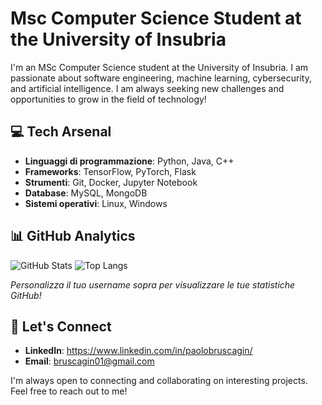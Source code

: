 # Msc Computer Science Student at the University of Insubria

I'm an MSc Computer Science student at the University of Insubria. I am passionate about software engineering, machine learning, cybersecurity, and artificial intelligence. I am always seeking new challenges and opportunities to grow in the field of technology!

## 💻 Tech Arsenal

- **Linguaggi di programmazione**: Python, Java, C++
- **Frameworks**: TensorFlow, PyTorch, Flask
- **Strumenti**: Git, Docker, Jupyter Notebook
- **Database**: MySQL, MongoDB
- **Sistemi operativi**: Linux, Windows

## 📊 GitHub Analytics

![GitHub Stats](https://github-readme-stats.vercel.app/api?username=Brusca01&show_icons=true&theme=radical)
![Top Langs](https://github-readme-stats.vercel.app/api/top-langs/?username=Brusca01&layout=compact&theme=radical)

*Personalizza il tuo username sopra per visualizzare le tue statistiche GitHub!*

## 🤝 Let's Connect

- **LinkedIn**: https://www.linkedin.com/in/paolobruscagin/
- **Email**: bruscagin01@gmail.com

I'm always open to connecting and collaborating on interesting projects. Feel free to reach out to me!
